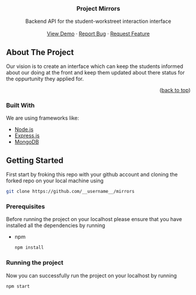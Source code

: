<div id="top"></div>

<!-- [![Contributors][contributors-shield]][contributors-url]
[![Forks][forks-shield]][forks-url]
[![Stargazers][stars-shield]][stars-url]
[![Issues][issues-shield]][issues-url]
[![MIT License][license-shield]][license-url]
[![LinkedIn][linkedin-shield]][linkedin-url] -->

<!-- PROJECT LOGO -->
<br />
<div align="center">
<!-- Logo for the project -->
  <!-- <a href="https://github.com/othneildrew/Best-README-Template">
    <img src="images/logo.png" alt="Logo" width="80" height="80">
  </a> -->

  <h3 align="center">Project Mirrors</h3>

  <p align="center">
    Backend API for the student-workstreet interaction interface
    <br />
    <br />
    <a href="#">View Demo</a>
    <!-- Add link to website later -->
    ·
    <a href="https://github.com/Workstreett/mirrors/issues">Report Bug</a>
    ·
    <a href="https://github.com/Workstreett/mirrors/issues">Request Feature</a>
  </p>
</div>

<!-- ABOUT THE PROJECT -->

## About The Project

<!-- [![Product Name Screen Shot][product-screenshot]](https://example.com) -->

Our vision is to create an interface which can keep the students informed about our doing at the front and keep them updated about there status for the oppurtunity they applied for.

<p align="right">(<a href="#top">back to top</a>)</p>

### Built With

We are using frameworks like:

-   [Node.js](https://nextjs.org/)
-   [Express.js](https://reactjs.org/)
-   [MongoDB](https://www.mongodb.com/)

<!-- GETTING STARTED -->

## Getting Started

First start by froking this repo with your github account and cloning the forked repo on your local machine using

```sh
git clone https://github.com/__username__/mirrors
```

### Prerequisites

Before running the project on your localhost please ensure that you have installed all the dependencies by running

-   npm
    ```sh
    npm install
    ```

### Running the project

Now you can successfully run the project on your localhost by running

```sh
npm start
```
